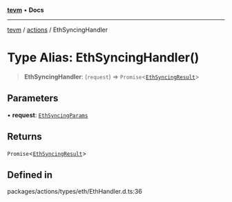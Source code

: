 [**tevm**](../../README.md) • **Docs**

***

[tevm](../../modules.md) / [actions](../README.md) / EthSyncingHandler

# Type Alias: EthSyncingHandler()

> **EthSyncingHandler**: (`request`) => `Promise`\<[`EthSyncingResult`](EthSyncingResult.md)\>

## Parameters

• **request**: [`EthSyncingParams`](EthSyncingParams.md)

## Returns

`Promise`\<[`EthSyncingResult`](EthSyncingResult.md)\>

## Defined in

packages/actions/types/eth/EthHandler.d.ts:36
